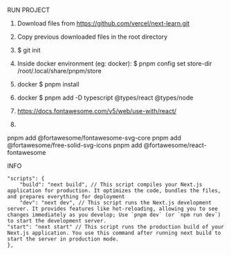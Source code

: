 RUN PROJECT

1. Download files from https://github.com/vercel/next-learn.git
2. Copy previous downloaded files in the root directory
3. $ git init
4. Inside docker environment (eg: docker): $ pnpm config set store-dir /root/.local/share/pnpm/store
5. docker $ pnpm install
6. docker $ pnpm add -D typescript @types/react @types/node

7.  https://docs.fontawesome.com/v5/web/use-with/react/
8. 
pnpm add @fortawesome/fontawesome-svg-core
pnpm add @fortawesome/free-solid-svg-icons
pnpm add @fortawesome/react-fontawesome

INFO

    "scripts": {
        "build": "next build", // This script compiles your Next.js application for production. It optimizes the code, bundles the files, and prepares everything for deployment
        "dev": "next dev", // This script runs the Next.js development server. It provides features like hot-reloading, allowing you to see changes immediately as you develop; Use `pnpm dev` (or `npm run dev`) to start the development server.
    "start": "next start" // This script runs the production build of your Next.js application. You use this command after running next build to start the server in production mode.
    },

